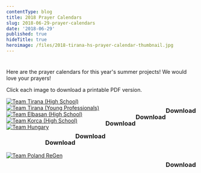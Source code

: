 ```yaml
---
contentType: blog
title: 2018 Prayer Calendars
slug: 2018-06-29-prayer-calendars
date: '2018-06-29'
published: true
hideTitle: true
heroimage: /files/2018-tirana-hs-prayer-calendar-thumbnail.jpg
---
```


# 

Here are the prayer calendars for this year's summer projects!  We would love
your prayers!

Click each image to download a printable PDF version.

<a href="/files/prayercalendars/2018/Albania_2018_Prayer_Calendar_Team_Tirana_HS.pdf">
  <img src="/files/prayercalendars/2018/Albania_2018_Prayer_Calendar_Team_Tirana_HS.PNG"
    alt="Team Tirana (High School)">
  </img>
  <h3 style="float:right;">Download <i class="fas fa-download"></i></h3>
</a>

<a href="/files/prayercalendars/2018/Albania_2018_Prayer_Calendar_Team_Tirana_YP.pdf">
  <img src="/files/prayercalendars/2018/Albania_2018_Prayer_Calendar_Team_Tirana_YP.PNG"
    alt="Team Tirana (Young Professionals)">
  </img>
  <h3 style="float:right;">Download <i class="fas fa-download"></i></h3>
</a>

<a href="/files/prayercalendars/2018/Albania_2018_Prayer_Calendar_Team_Elbasan_HS.pdf">
  <img src="/files/prayercalendars/2018/Albania_2018_Prayer_Calendar_Team_Elbasan_HS.PNG"
    alt="Team Elbasan (High School)">
  </img>
  <h3 style="float:right;">Download <i class="fas fa-download"></i></h3>
</a>

<a href="/files/prayercalendars/2018/Albania_2018_Prayer_Calendar_Team_Korca_HS.pdf">
  <img src="/files/prayercalendars/2018/Albania_2018_Prayer_Calendar_Team_Korca_HS.PNG"
    alt="Team Korca (High School)">
  </img>
  <h3 style="float:right;">Download <i class="fas fa-download"></i></h3>
</a>

<a href="/files/prayercalendars/2018/Albania_2018_Prayer_Calendar_Team_Hungary.pdf">
  <img src="/files/prayercalendars/2018/Albania_2018_Prayer_Calendar_Team_Hungary.PNG"
    alt="Team Hungary">
  </img>
  <h3 style="float:right;">Download <i class="fas fa-download"></i></h3>
</a>
<a href="/files/prayercalendars/2018/Albania_2018_Prayer_Calendar_Team_Poland_Regen.pdf">
  <img src="/files/prayercalendars/2018/Albania_2018_Prayer_Calendar_Team_Poland_Regen.PNG"
    alt="Team Poland ReGen">
  </img>
  <h3 style="float:right;">Download <i class="fas fa-download"></i></h3>
</a>
